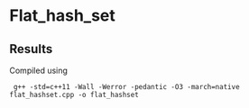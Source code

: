# Flat_hash_set

## Results

Compiled using
```
 g++ -std=c++11 -Wall -Werror -pedantic -O3 -march=native flat_hashset.cpp -o flat_hashset
```
